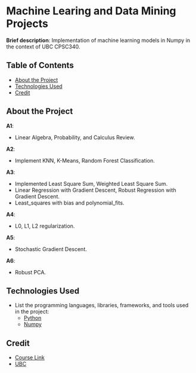 # Machine Learing and Data Mining Projects
**Brief description**: Implementation of machine learning models in Numpy in the context of UBC CPSC340.

## Table of Contents
- [About the Project](#about-the-project)
- [Technologies Used](#technologies-used)
- [Credit](#credit)


## About the Project

**A1**: 
- Linear Algebra, Probability, and Calculus Review.

**A2**:
- Implement KNN, K-Means, Random Forest Classification.

**A3**:
- Implemented Least Square Sum, Weighted Least Square Sum.
- Linear Regression with Gradient Descent, Robust Regression with Gradient Descent.
- Least_squares with bias and polynomial_fits.

**A4**:
- L0, L1, L2 regularization.
  
**A5**:
- Stochastic Gradient Descent.
  
**A6**:
- Robust PCA.

## Technologies Used
- List the programming languages, libraries, frameworks, and tools used in the project:
  - [Python](https://www.python.org/)
  - [Numpy](https://numpy.org/)


## Credit
- [Course Link](https://www.students.cs.ubc.ca/~cs-340/)
- [UBC](https://www.ubc.ca/)
